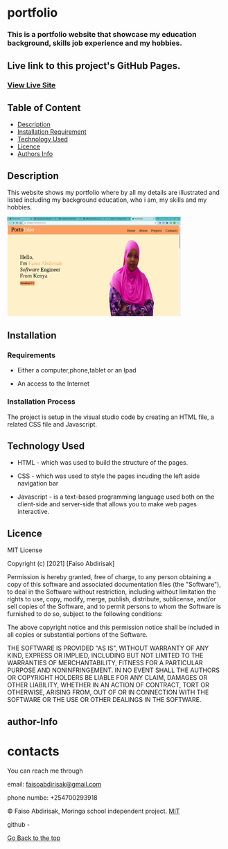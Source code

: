 # portfolio
### This is a portfolio website that showcase my education background, skills job experience and my hobbies.

## Live link to this project's GitHub Pages.

### [View Live Site]()



## Table of Content

+ [Description](#description)
+ [Installation Requirement](#Installation)
+ [Technology Used](#technology-used)
+ [Licence](#licence)
+ [Authors Info](#author-Info)

## Description
<p>This website shows my portfolio where by all my details are illustrated and listed including my background education, who i am, my skills and my hobbies.</p>
<img src="images/Screenshot from 2021-11-07 19-12-35.png" hieght="400px" width="400px">

## Installation

### Requirements

* Either a computer,phone,tablet or an Ipad

* An access to the Internet

### Installation Process
The project is setup in the visual studio code by creating an HTML file, a related CSS file and Javascript.

## Technology Used
* HTML - which was used to build the structure of the pages.

* CSS - which was used to style the pages incuding the left aside navigation bar

* Javascript - is a text-based programming language used both on the client-side and server-side that allows you to make web pages interactive.



## Licence

MIT License

Copyright (c) [2021] [Faiso Abdirisak]

Permission is hereby granted, free of charge, to any person obtaining a copy
of this software and associated documentation files (the "Software"), to deal
in the Software without restriction, including without limitation the rights
to use, copy, modify, merge, publish, distribute, sublicense, and/or sell
copies of the Software, and to permit persons to whom the Software is
furnished to do so, subject to the following conditions:

The above copyright notice and this permission notice shall be included in all
copies or substantial portions of the Software.

THE SOFTWARE IS PROVIDED "AS IS", WITHOUT WARRANTY OF ANY KIND, EXPRESS OR
IMPLIED, INCLUDING BUT NOT LIMITED TO THE WARRANTIES OF MERCHANTABILITY,
FITNESS FOR A PARTICULAR PURPOSE AND NONINFRINGEMENT. IN NO EVENT SHALL THE
AUTHORS OR COPYRIGHT HOLDERS BE LIABLE FOR ANY CLAIM, DAMAGES OR OTHER
LIABILITY, WHETHER IN AN ACTION OF CONTRACT, TORT OR OTHERWISE, ARISING FROM,
OUT OF OR IN CONNECTION WITH THE SOFTWARE OR THE USE OR OTHER DEALINGS IN THE
SOFTWARE.

## author-Info
# contacts
You can reach me through

email: faisoabdirisak@gmail.com

phone numbe: +254700293918


©️ Faiso Abdirisak, Moringa school independent project. [MIT](https://choosealicense.com/licenses/mit/)



github - 


[Go Back to the top](#portofolio)
